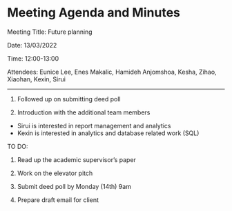 # Meeting Agenda and Minutes

Meeting Title: Future planning

Date: 13/03/2022

Time: 12:00-13:00

Attendees: Eunice Lee, Enes Makalic, Hamideh Anjomshoa, Kesha, Zihao, Xiaohan, Kexin, Sirui

______________________________________________________________________________________________________

1) Followed up on submitting deed poll

2) Introduction with the additional team members

- Sirui is interested in report management and analytics
- Kexin is interested in analytics and database related work (SQL)

TO DO:

1) Read up the academic supervisor’s paper

2) Work on the elevator pitch

3) Submit deed poll by Monday (14th) 9am

4) Prepare draft email for client
